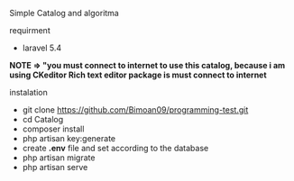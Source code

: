 
Simple Catalog and algoritma

requirment

* laravel 5.4


**NOTE => "you must connect to internet to use this catalog, because i am using CKeditor Rich text editor package is must connect to internet**


instalation

* git clone https://github.com/Bimoan09/programming-test.git
* cd Catalog
* composer install
* php artisan key:generate
* create **.env** file and set according to the database
* php artisan migrate
* php artisan serve

